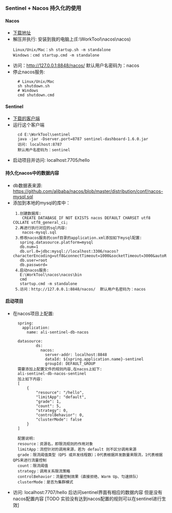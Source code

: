 ### Sentinel + Nacos 持久化的使用
#### Nacos
+ [下载地址](https://github.com/alibaba/nacos/releases)
+ 解压并执行: 安装到我的电脑上(E:\WorkTool\nacos\nacos)
    ```text
    Linux/Unix/Mac：sh startup.sh -m standalone
    Windows：cmd startup.cmd -m standalone
    ```
+ 访问：http://127.0.0.1:8848/nacos/  默认用户名密码为：nacos
+ 停止nacos服务:
  ```text
    # Linux/Unix/Mac
    sh shutdown.sh
    # Windows
    cmd shutdown.cmd
  ```
#### Sentinel
+ [下载的客户端](https://github.com/alibaba/Sentinel/releases)
+ 运行这个客户端
  ```text
    cd E:\WorkTool\sentinel
    java -jar -Dserver.port=8787 sentinel-dashboard-1.6.0.jar 
    访问: localhost:8787
    默认用户名密码为：sentinel
  ```
+ 启动项目并访问: localhost:7705/hello   

#### 持久化nacos中的数据内容
+ db数据表来源: https://github.com/alibaba/nacos/blob/master/distribution/conf/nacos-mysql.sql
+ 添加到本地的mysql的库中：
  ```text
   1.创建数据库: 
      CREATE DATABASE IF NOT EXISTS nacos DEFAULT CHARSET utf8 COLLATE utf8_general_ci;
   2.再进行执行对应的sql内容:
      nacos-mysql.sql
   3.修改nacos服务的conf目录的application.xml添加如下mysql配置:
     spring.datasource.platform=mysql
     db.num=1
     db.url.0=jdbc:mysql://localhost:3306/nacos?characterEncoding=utf8&connectTimeout=1000&socketTimeout=3000&autoReconnect=true
     db.user=root
     db.password= 
   4.启动nacos服务:
     E:\WorkTool\nacos\nacos\bin
     cmd
     startup.cmd -m standalone
   5.访问：http://127.0.0.1:8848/nacos/  默认用户名密码为：nacos
  ```
#### 启动项目
+ 在nacos项目上配置:
  ```text
    spring:
      application:
        name: ali-sentinel-db-nacos
          
    datasource:
            ds:
              nacos:
                server-addr: localhost:8848
                dataId: ${spring.application.name}-sentinel
                groupId: DEFAULT_GROUP
    需要添加上配置文件的规则内容,在nacos上如下:
    ali-sentinel-db-nacos-sentinel 
    加上如下内容:
    [
        {
            "resource": "/hello",
            "limitApp": "default",
            "grade": 1,
            "count": 5,
            "strategy": 0,
            "controlBehavior": 0,
            "clusterMode": false
        }
    ]
    
    配置说明:
    resource：资源名，即限流规则的作用对象
    limitApp：流控针对的调用来源，若为 default 则不区分调用来源
    grade：限流阈值类型（QPS 或并发线程数）；0代表根据并发数量来限流，1代表根据QPS来进行流量控制
    count：限流阈值
    strategy：调用关系限流策略
    controlBehavior：流量控制效果（直接拒绝、Warm Up、匀速排队）
    clusterMode：是否为集群模式
  ```
+ 访问: localhost:7707/hello  后访问sentinel界面有相应的数据内容  但是没有nacos配置内容  [TODO 实验没有达到nacos配置的规则可以在sentinel进行生效]